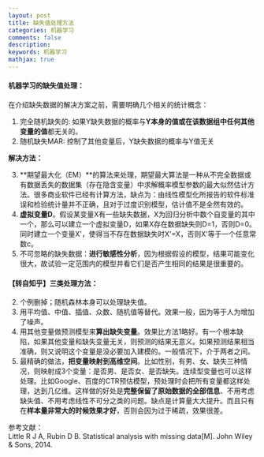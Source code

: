 ```yaml
---
layout: post
title: 缺失值处理方法
categories: 机器学习
comments: false
description: 
keywords: 机器学习
mathjax: true
---
```

#### 机器学习的缺失值处理：
在介绍缺失数据的解决方案之前，需要明确几个相关的统计概念：
1. 完全随机缺失的: 如果Y缺失数据的概率与**Y本身的值或在该数据组中任何其他变量的值**都无关的。
2. 随机缺失MAR: 控制了其他变量后，Y缺失数据的概率与Y值无关

**解决方法：**

3. **期望最大化（EM）**的算法来处理，期望最大算法是一种从不完全数据或有数据丢失的数据集（存在隐含变量）中求解概率模型参数的最大似然估计方法。很多商业软件已经有计算方法，缺点为：由线性模型化所报告的软件标准误和检验统计量并不正确，且对于过度识别模型，估计值不是全然有效的。
4. **虚拟变量D**。假设某变量X有一些缺失数据，X为回归分析中数个自变量的其中一个，那么可以建立一个虚拟变量D，如果X存在数据缺失则D=1，否则D=0。同时建立一个变量X'，使得当不存在数据缺失时X'=X，否则X'等于一个任意常数c。
5. 不可忽略的缺失数据：**进行敏感性分析**，因为根据假设的模型，结果可能变化很大，故试验一定范围内的模型并看它们是否产生相同的结果是很重要的。

#### 【转自知乎】三类处理方法：

2. 个例删掉；随机森林本身可以处理缺失值。
1. 用平均值、中值、插值、众数、随机值等替代。效果一般，因为等于人为增加了噪声。
2. 用其他变量做预测模型来**算出缺失变量**。效果比方法1略好。有一个根本缺陷，如果其他变量和缺失变量无关，则预测的结果无意义。如果预测结果相当准确，则又说明这个变量是没必要加入建模的。一般情况下，介于两者之间。
3. 最精确的做法，**把变量映射到高维空间**。比如性别，有男、女、缺失三种情况，则映射成3个变量：是否男、是否女、是否缺失。连续型变量也可以这样处理。比如Google、百度的CTR预估模型，预处理时会把所有变量都这样处理，达到几亿维。这样做的好处是**完整保留了原始数据的全部信息**、不用考虑缺失值、不用考虑线性不可分之类的问题。缺点是计算量大大提升。而且只有在**样本量非常大的时候效果才好**，否则会因为过于稀疏，效果很差。

参考文献：<br>
Little R J A, Rubin D B. Statistical analysis with missing data[M]. John Wiley & Sons, 2014.<br>



